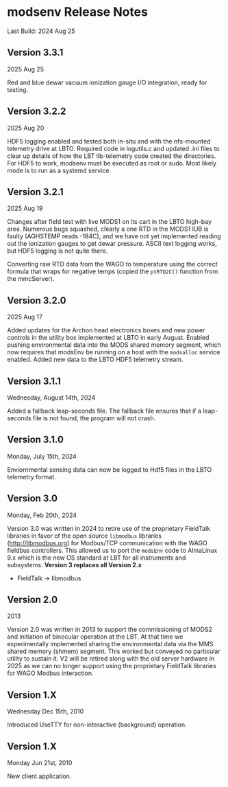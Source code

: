 # modsenv Release Notes
Last Build: 2024 Aug 25

## Version 3.3.1
2025 Aug 25

Red and blue dewar vacuum ionization gauge I/O integration, ready for testing.

## Version 3.2.2
2025 Aug 20

HDF5 logging enabled and tested both in-situ and with the nfs-mounted telemetry drive at LBTO.
Required code in logutils.c and updated .ini files to clear up details of how the LBT lib-telemetry
code created the directories.  For HDF5 to work, modsenv must be executed as root or sudo. Most
likely mode is to run as a systemd service.


## Version 3.2.1
2025 Aug 19

Changes after field test with live MODS1 on its cart in the LBTO high-bay area. Numerous bugs squashed, clearly a
one RTD in the MODS1 IUB is faulty (AGHSTEMP reads -184C), and we have not yet implemented reading out the ionization
gauges to get dewar pressure. ASCII text logging works, but HDF5 logging is not quite there.

Converting raw RTD data from the WAGO to temperature using the correct formula that wraps for negative temps
(copied the `ptRTD2C()` function from the mmcServer).

## Version 3.2.0
2025 Aug 17

Added updates for the Archon head electronics boxes and new power controls in the utility box implemented at LBTO in
early August.  Enabled pushing environmental data into the MODS shared memory segment, which now requires that modsEnv
be running on a host with the `modsalloc` service enabled.  Added new data to the LBTO HDF5 telemetry stream.

## Version 3.1.1
Wednesday, August 14th, 2024

Added a fallback leap-seconds file. The fallback file ensures that if a leap-seconds file is not found, the program will not crash.

## Version 3.1.0
Monday, July 15th, 2024

Enviornmental sensing data can now be logged to Hdf5 files in the LBTO telemetry format.

## Version 3.0
Monday, Feb 20th, 2024

Version 3.0 was written in 2024 to retire use of the proprietary FieldTalk libraries in favor of the open source `libmodbus` libraries 
(http://libmodbus.org) for Modbus/TCP communication with the WAGO fieldbus controllers. This allowed us to port the `modsEnv` code to 
AlmaLinux 9.x which is the new OS standard at LBT for all instruments and subsystems.  **Version 3 replaces all Version 2.x**

- FieldTalk -> libmodbus

## Version 2.0
2013

Version 2.0 was written in 2013 to support the commissioning of MODS2 and initiation of binocular operation at the LBT.  At that time we 
experimentally implemented sharing the environmental data via the MMS shared memory (shmem) segment. This worked but conveyed 
no particular utility to sustain it. V2 will be retired along with the old server hardware in 2025 as we can no longer support
using the proprietary FieldTalk libraries for WAGO Modbus interaction.

## Version 1.X
Wednesday Dec 15th, 2010

Introduced UseTTY for non-interactive (background) operation.

## Version 1.X
Monday Jun 21st, 2010

New client application.
